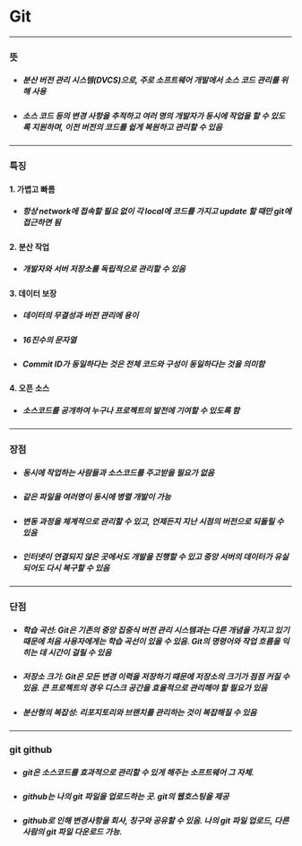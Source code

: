 # Git
---
### 뜻
* ##### 분산 버전 관리 시스템(DVCS)으로, 주로 소프트웨어 개발에서 소스 코드 관리를 위해 사용 
* ##### 소스 코드 등의 변경 사항을 추적하고 여러 명의 개발자가 동시에 작업을 할 수 있도록 지원하며, 이전 버전의 코드를 쉽게 복원하고 관리할 수 있음
---
### 특징
#### 1. 가볍고 빠름
* ##### 항상 network에 접속할 필요 없이 각 local에 코드를 가지고 update 할 때만 git에 접근하면 됨
#### 2. 분산 작업
* ##### 개발자와 서버 저장소를 독립적으로 관리할 수 있음
#### 3. 데이터 보장
* ##### 데이터의 무결성과 버전 관리에 용이
* ##### 16진수의 문자열
* ##### Commit ID가 동일하다는 것은 전체 코드와 구성이 동일하다는 것을 의미함
#### 4. 오픈 소스
* ##### 소스코드를 공개하여 누구나 프로젝트의 발전에 기여할 수 있도록 함
---
### 장점
* ##### 동시에 작업하는 사람들과 소스코드를 주고받을 필요가 없음
* ##### 같은 파일을 여러명이 동시에 병렬 개발이 가능
* ##### 변동 과정을 체계적으로 관리할 수 있고, 언제든지 지난 시점의 버전으로 되돌릴 수 있음
* ##### 인터넷이 연결되지 않은 곳에서도 개발을 진행할 수 있고 중앙 서버의 데이터가 유실되어도 다시 복구할 수 있음
---
### 단점
* ##### 학습 곡선: Git은 기존의 중앙 집중식 버전 관리 시스템과는 다른 개념을 가지고 있기 때문에 처음 사용자에게는 학습 곡선이 있을 수 있음. Git의 명령어와 작업 흐름을 익히는 데 시간이 걸릴 수 있음
* ##### 저장소 크기: Git은 모든 변경 이력을 저장하기 때문에 저장소의 크기가 점점 커질 수 있음. 큰 프로젝트의 경우 디스크 공간을 효율적으로 관리해야 할 필요가 있음
* ##### 분산형의 복잡성: 리포지토리와 브랜치를 관리하는 것이 복잡해질 수 있음
---
### git github 
* ##### git은 소스코드를 효과적으로 관리할 수 있게 해주는 소프트웨어 그 자체.
* ##### github는 나의 git 파일을 업로드하는 곳. git의 웹호스팅을 제공
* ##### github로 인해 변경사항을 회사, 칭구와 공유할 수 있음. 나의 git 파일 업로드, 다른 사람의 git 파일 다운로드 가능.